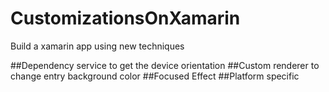 # CustomizationsOnXamarin
Build a xamarin app using new techniques 

##Dependency service to get the device orientation
##Custom renderer to change entry background color
##Focused Effect
##Platform specific 

